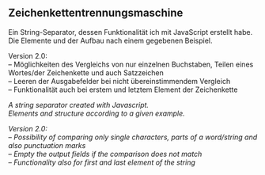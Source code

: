 ## Zeichenkettentrennungsmaschine

Ein String-Separator, dessen Funktionalität ich mit JavaScript erstellt habe.  
Die Elemente und der Aufbau nach einem gegebenen Beispiel.

Version 2.0:  
– Möglichkeiten des Vergleichs von nur einzelnen Buchstaben, Teilen eines Wortes/der Zeichenkette und auch Satzzeichen  
– Leeren der Ausgabefelder bei nicht übereinstimmendem Vergleich  
– Funktionalität auch bei erstem und letztem Element der Zeichenkette  

*A string separator created with Javascript.  
Elements and structure according to a given example.*

*Version 2.0:  
– Possibility of comparing only single characters, parts of a word/string and also punctuation marks  
– Empty the output fields if the comparison does not match  
– Functionality also for first and last element of the string*
